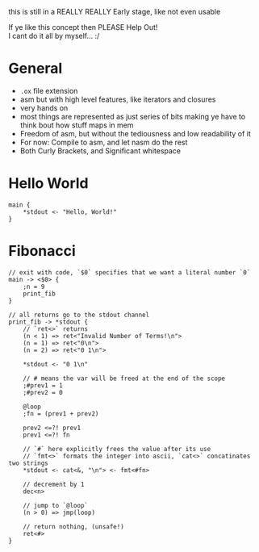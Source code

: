 this is still in a REALLY REALLY Early stage, like not even usable   

If ye like this concept then PLEASE Help Out!  
I cant do it all by myself... :/  

# General
- `.ox` file extension
- asm but with high level features, like iterators and closures  
- very hands on   
- most things are represented as just series of bits making ye have to think bout how stuff maps in mem  
- Freedom of asm, but without the tediousness and low readability of it
- For now: Compile to asm, and let nasm do the rest  
- Both Curly Brackets, and Significant whitespace

# Hello World
```
main {
    *stdout <- "Hello, World!"
}
```
<!-- # std subroutine examples -->
<!-- ``` -->
<!-- // used for indexing linked lists, takes the first element and wanted index -->
<!-- llix<&(ptr::llp):(start), &(8,16,32,64):(index)> -> <&>|!<E> { -->
<!--      -->
<!--     @loop -->
<!--  -->
<!--     // TODO  -->
<!--      -->
<!--     dec<index> -->
<!--     (index > 0) => jmp(loop) -->
<!--  -->
<!-- } -->
<!-- ``` -->

# Fibonacci
```
// exit with code, `$0` specifies that we want a literal number `0`
main -> <$0> {
    ;n = 9
    print_fib
}

// all returns go to the stdout channel
print_fib -> *stdout {
    // `ret<>` returns
    (n < 1) => ret<"Invalid Number of Terms!\n">
    (n = 1) => ret<"0\n">
    (n = 2) => ret<"0 1\n">
    
    *stdout <- "0 1\n"

    // # means the var will be freed at the end of the scope
    ;#prev1 = 1
    ;#prev2 = 0

    @loop
    ;fn = (prev1 + prev2)

    prev2 <=?! prev1
    prev1 <=?! fn

    // `#` here explicitly frees the value after its use
    // `fmt<>` formats the integer into ascii, `cat<>` concatinates two strings
    *stdout <- cat<&, "\n"> <- fmt<#fn>

    // decrement by 1
    dec<n>

    // jump to `@loop`
    (n > 0) => jmp(loop)

    // return nothing, (unsafe!)
    ret<#>
}
```

